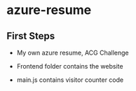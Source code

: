 # azure-resume


## First Steps
- My own azure resume, ACG Challenge
- Frontend folder contains the website

- main.js contains visitor counter code
